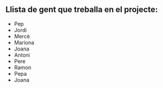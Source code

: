 ## Llista de gent que treballa en el projecte:
- Pep
- Jordi
- Mercè
- Mariona
- Joana
- Antoni
- Pere
- Ramon
- Pepa
- Joana
